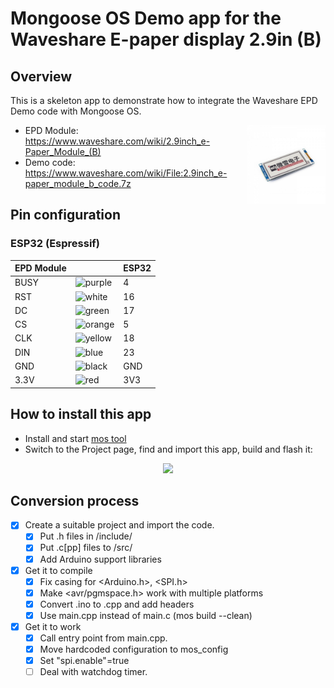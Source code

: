 # Mongoose OS Demo app for the Waveshare E-paper display 2.9in (B)

## Overview

This is a skeleton app to demonstrate how to integrate the Waveshare EPD Demo code with Mongoose OS.

<p>
  <img style="float: right; padding-left: 1rem;"
    src="assets/2.9inch-e-paper-module-b-4.jpg"
    width="25%">
</p>

- EPD Module:
https://www.waveshare.com/wiki/2.9inch_e-Paper_Module_(B)
- Demo code: https://www.waveshare.com/wiki/File:2.9inch_e-paper_module_b_code.7z

## Pin configuration

### ESP32 (Espressif)

| EPD Module | | ESP32 |
|-|-|-|
| BUSY | ![purple](https://placehold.it/15/a3a/a3a) | 4 |
| RST | ![white](https://placehold.it/15/fff/fff) | 16 |
| DC | ![green](https://placehold.it/15/3d3/3d3) | 17 |
| CS | ![orange](https://placehold.it/15/f93/f93) | 5 |
| CLK | ![yellow](https://placehold.it/15/fd3/fd3) | 18 |
| DIN | ![blue](https://placehold.it/15/33f/33f) | 23 |
| GND | ![black](https://placehold.it/15/000/000) | GND |
| 3.3V | ![red](https://placehold.it/15/f33/f33) | 3V3 |

## How to install this app

- Install and start [mos tool](https://mongoose-os.com/software.html)
- Switch to the Project page, find and import this app, build and flash it:

<p align="center">
  <img src="https://mongoose-os.com/images/app1.gif" width="75%">
</p>

## Conversion process

- [x] Create a suitable project and import the code.
  - [x] Put .h files in /include/
  - [x] Put .c[pp] files to /src/
  - [x] Add Arduino support libraries
- [x] Get it to compile
  - [x] Fix casing for <Arduino.h>, <SPI.h>
  - [x] Make <avr/pgmspace.h> work with multiple platforms
  - [x] Convert .ino to .cpp and add headers
  - [x] Use main.cpp instead of main.c (mos build --clean)
- [x] Get it to work
  - [x] Call entry point from main.cpp.
  - [x] Move hardcoded configuration to mos_config
  - [x] Set "spi.enable"=true
  - [ ] Deal with watchdog timer.
